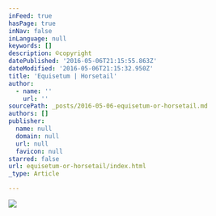 ```yaml
---
inFeed: true
hasPage: true
inNav: false
inLanguage: null
keywords: []
description: ©copyright
datePublished: '2016-05-06T21:15:55.863Z'
dateModified: '2016-05-06T21:15:32.950Z'
title: 'Equisetum | Horsetail'
author:
  - name: ''
    url: ''
sourcePath: _posts/2016-05-06-equisetum-or-horsetail.md
authors: []
publisher:
  name: null
  domain: null
  url: null
  favicon: null
starred: false
url: equisetum-or-horsetail/index.html
_type: Article

---
```

![](https://the-grid-user-content.s3-us-west-2.amazonaws.com/4438afc8-7d45-4e24-90d3-8e609c3e9dbe.jpg)